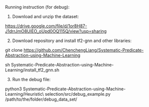 Running instruction (for debug):

1. Download and unzip the dataset:

https://drive.google.com/file/d/1or8H87-J1drrJmO8UlEO_oUpd0OQ115Q/view?usp=sharing


2. Download repository and install tf2-gnn and other libraries:

git clone https://github.com/ChenchengLiang/Systematic-Predicate-Abstraction-using-Machine-Learning

sh Systematic-Predicate-Abstraction-using-Machine-Learning/install_tf2_gnn.sh


3. Run the debug file:

python3 Systematic-Predicate-Abstraction-using-Machine-Learning/Heuristic\ selection/src/debug_example.py /path/to/the/folder/debug_data_set/


